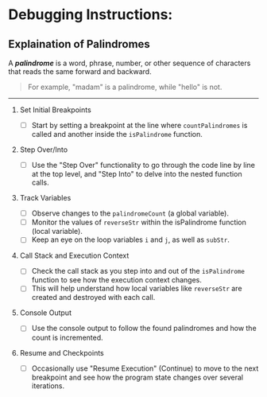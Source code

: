 # Debugging Instructions:

## Explaination of Palindromes

A **_palindrome_** is a word, phrase, number, or other sequence of characters that reads the same forward and backward.

> For example, "madam" is a palindrome, while "hello" is not.

---

1. Set Initial Breakpoints

   - [ ] Start by setting a breakpoint at the line where `countPalindromes` is called and another inside the `isPalindrome` function.

2. Step Over/Into

   - [ ] Use the "Step Over" functionality to go through the code line by line at the top level, and "Step Into" to delve into the nested function calls.

3. Track Variables

   - [ ] Observe changes to the `palindromeCount` (a global variable).
   - [ ] Monitor the values of `reverseStr` within the isPalindrome function (local variable).
   - [ ] Keep an eye on the loop variables `i` and `j`, as well as `subStr`.

4. Call Stack and Execution Context

   - [ ] Check the call stack as you step into and out of the `isPalindrome` function to see how the execution context changes.
   - [ ] This will help understand how local variables like `reverseStr` are created and destroyed with each call.

5. Console Output

   - [ ] Use the console output to follow the found palindromes and how the count is incremented.

6. Resume and Checkpoints

   - [ ] Occasionally use "Resume Execution" (Continue) to move to the next breakpoint and see how the program state changes over several iterations.
